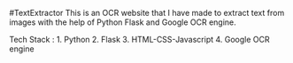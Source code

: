 #TextExtractor
This is an OCR website that I have made to extract text from images with the help of Python Flask and Google OCR engine.

Tech Stack : 
             1. Python
             2. Flask
             3. HTML-CSS-Javascript
             4. Google OCR engine
             
             
